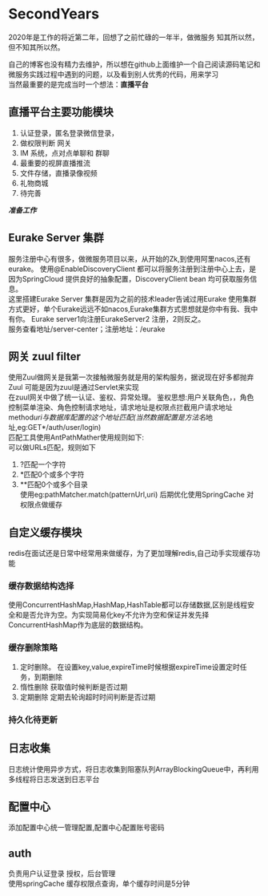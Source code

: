 # SecondYears

2020年是工作的将近第二年，回想了之前忙碌的一年半，做微服务 知其所以然，但不知其所以然。

自己的博客也没有精力去维护，所以想在github上面维护一个自己阅读源码笔记和微服务实践过程中遇到的问题，以及看到别人优秀的代码，用来学习</br>
当然最重要的是完成当时一个想法：**直播平台** </br>
## 直播平台主要功能模块
1. 认证登录，匿名登录微信登录，
2. 做权限判断 网关
3. IM 系统，点对点单聊和 群聊
4. 最重要的视屏直播推流
5. 文件存储，直播录像视频
6. 礼物商城
7. 待完善

***准备工作***
## Eurake Server 集群
服务注册中心有很多，做微服务项目以来，从开始的Zk,到使用阿里nacos,还有eurake。
使用@EnableDiscoveryClient 都可以将服务注册到注册中心上去，是因为SpringCloud 提供良好的抽象配置，DiscoveryClient bean 均可获取服务信息。</br>
这里搭建Eurake Server 集群是因为之前的技术leader告诫过用Eurake 使用集群方式更好，单个Eurake远远不如nacos,Eurake集群方式思想就是你中有我、我中有你。
Eurake server1向注册EurakeServer2 注册，2则反之。</br>
服务查看地址/server-center；注册地址：/eurake

## 网关 zuul filter
使用Zuul做网关是我第一次接触微服务就是用的架构服务，据说现在好多都抛弃Zuul 可能是因为zuul是通过Servlet来实现</br>
在zuul网关中做了统一认证、鉴权、异常处理。
鉴权思想:用户关联角色，，角色控制菜单渲染、角色控制请求地址，请求地址是权限点拦截用户请求地址 method*uri与数据库配置的这个地址匹配(当然数据配置是方法名*地址,eg:GET*/auth/user/login)</br>
匹配工具使用AntPathMather使用规则如下:</br>
可以做URLs匹配，规则如下

1. ?匹配一个字符
2. *匹配0个或多个字符
3. **匹配0个或多个目录 </br>
使用eg:pathMatcher.match(patternUrl,uri)
后期优化使用SpringCache 对权限点做缓存</br>


##  自定义缓存模块
redis在面试还是日常中经常用来做缓存，为了更加理解redis,自己动手实现缓存功能
### 缓存数据结构选择
使用ConcurrentHashMap,HashMap,HashTable都可以存储数据,区别是线程安全和是否允许为空。为实现简易化key不允许为空和保证并发先择ConcurrentHashMap作为底层的数据结构。
### 缓存删除策略
1. 定时删除。
   在设置key,value,expireTime时候根据expireTime设置定时任务，到期删除
2. 惰性删除
   获取值时候判断是否过期
3. 定期删除
  定期去轮询超时时间判断是否过期
 ### 持久化待更新
 
 ## 日志收集
 日志统计使用异步方式，将日志收集到阻塞队列ArrayBlockingQueue中，再利用多线程将日志发送到日志平台
 ## 配置中心
 添加配置中心统一管理配置,配置中心配置账号密码
 ## auth  
 负责用户认证登录 授权，后台管理</br>
 使用springCache 缓存权限点查询，单个缓存时间是5分钟
 

 
 
